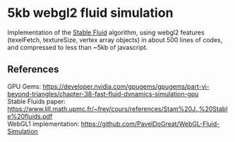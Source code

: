 # 5kb webgl2 fluid simulation

Implementation of the [Stable Fluid](https://www.ljll.math.upmc.fr/~frey/cours/references/Stam%20J.,%20Stable%20fluids.pdf) algorithm, using webgl2 features (texelFetch, textureSize, vertex array objects) in about 500 lines of codes, and compressed to less than ~5kb of javascript.

## References

GPU Gems: <https://developer.nvidia.com/gpugems/gpugems/part-vi-beyond-triangles/chapter-38-fast-fluid-dynamics-simulation-gpu>  
Stable Fluids paper: <https://www.ljll.math.upmc.fr/~frey/cours/references/Stam%20J.,%20Stable%20fluids.pdf>  
WebGL1 implementation: <https://github.com/PavelDoGreat/WebGL-Fluid-Simulation>  
